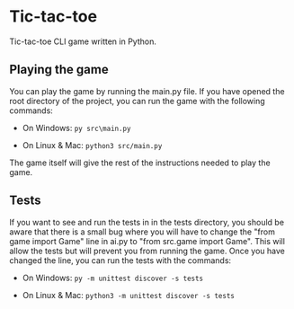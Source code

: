 
# Tic-tac-toe
Tic-tac-toe CLI game written in Python.

## Playing the game
You can play the game by running the main.py file. If you have opened the root
directory of the project, you can run the game with the following commands:

- On Windows:
    ```py src\main.py```

- On Linux & Mac:
    ```python3 src/main.py```

The game itself will give the rest of the instructions needed to play the game.

## Tests
If you want to see and run the tests in in the tests directory, you should be
aware that there is a small bug where you will have to change the
"from game import Game" line in ai.py to "from src.game import Game".
This will allow the tests but will prevent you from running the game.
Once you have changed the line, you can run the tests with the commands:

- On Windows:
    ```py -m unittest discover -s tests```

- On Linux & Mac:
    ```python3 -m unittest discover -s tests```
